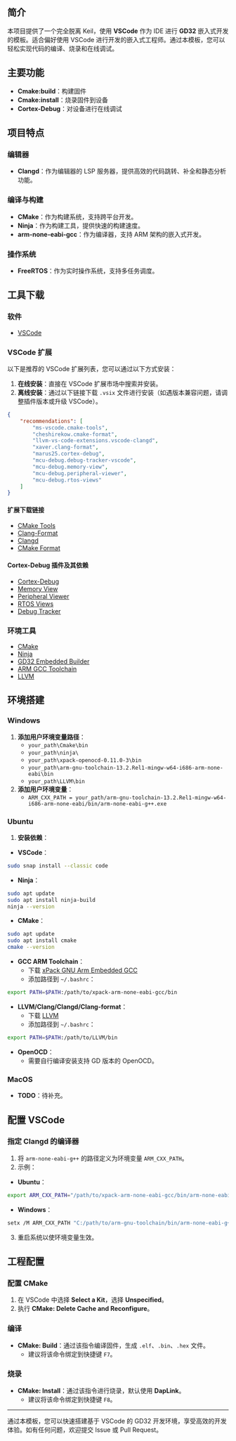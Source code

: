 ## 简介
本项目提供了一个完全脱离 Keil，使用 **VSCode** 作为 IDE 进行 **GD32** 嵌入式开发的模板。适合偏好使用 VSCode 进行开发的嵌入式工程师。通过本模板，您可以轻松实现代码的编译、烧录和在线调试。

## 主要功能
+ **Cmake:build**：构建固件
+ **Cmake:install**：烧录固件到设备
+ **Cortex-Debug**：对设备进行在线调试

## 项目特点
### 编辑器
+ **Clangd**：作为编辑器的 LSP 服务器，提供高效的代码跳转、补全和静态分析功能。

### 编译与构建
+ **CMake**：作为构建系统，支持跨平台开发。
+ **Ninja**：作为构建工具，提供快速的构建速度。
+ **arm-none-eabi-gcc**：作为编译器，支持 ARM 架构的嵌入式开发。

### 操作系统
+ **FreeRTOS**：作为实时操作系统，支持多任务调度。

## 工具下载
### 软件
+ [VSCode](https://code.visualstudio.com/Download)

### VSCode 扩展
以下是推荐的 VSCode 扩展列表，您可以通过以下方式安装：

1. **在线安装**：直接在 VSCode 扩展市场中搜索并安装。
2. **离线安装**：通过以下链接下载 `.vsix` 文件进行安装（如遇版本兼容问题，请调整插件版本或升级 VSCode）。

```json
{
    "recommendations": [
        "ms-vscode.cmake-tools",
        "cheshirekow.cmake-format",
        "llvm-vs-code-extensions.vscode-clangd",
        "xaver.clang-format",
        "marus25.cortex-debug",
        "mcu-debug.debug-tracker-vscode",
        "mcu-debug.memory-view",
        "mcu-debug.peripheral-viewer",
        "mcu-debug.rtos-views"
    ]
}
```

#### 扩展下载链接
+ [CMake Tools](https://marketplace.visualstudio.com/_apis/public/gallery/publishers/ms-vscode/vsextensions/cmake-tools/1.20.53/vspackage)
+ [Clang-Format](https://marketplace.visualstudio.com/_apis/public/gallery/publishers/xaver/vsextensions/clang-format/1.9.0/vspackage)
+ [Clangd](https://marketplace.visualstudio.com/_apis/public/gallery/publishers/llvm-vs-code-extensions/vsextensions/vscode-clangd/0.1.33/vspackage)
+ [CMake Format](https://marketplace.visualstudio.com/_apis/public/gallery/publishers/cheshirekow/vsextensions/cmake-format/0.6.11/vspackage)

#### Cortex-Debug 插件及其依赖
+ [Cortex-Debug](https://marketplace.visualstudio.com/_apis/public/gallery/publishers/marus25/vsextensions/cortex-debug/1.12.1/vspackage)
+ [Memory View](https://marketplace.visualstudio.com/_apis/public/gallery/publishers/mcu-debug/vsextensions/memory-view/0.0.25/vspackage)
+ [Peripheral Viewer](https://marketplace.visualstudio.com/_apis/public/gallery/publishers/mcu-debug/vsextensions/peripheral-viewer/1.4.6/vspackage)
+ [RTOS Views](https://marketplace.visualstudio.com/_apis/public/gallery/publishers/mcu-debug/vsextensions/rtos-views/0.0.7/vspackage)
+ [Debug Tracker](https://marketplace.visualstudio.com/_apis/public/gallery/publishers/mcu-debug/vsextensions/debug-tracker-vscode/0.0.15/vspackage)

### 环境工具
+ [CMake](https://cmake.org/download/)
+ [Ninja](https://github.com/ninja-build/ninja/releases/tag/v1.12.1)
+ [GD32 Embedded Builder](https://www.gd32mcu.com/data/documents/toolSoftware/GD32EmbeddedBuilder_v1.4.12.28625.7z)
+ [ARM GCC Toolchain](https://github.com/xpack-dev-tools/arm-none-eabi-gcc-xpack/releases/tag/v14.2.1-1.1)
+ [LLVM](https://releases.llvm.org/download.html)

## 环境搭建
### Windows
1. **添加用户环境变量路径**：
    - `your_path\Cmake\bin`
    - `your_path\ninja\`
    - `your_path\xpack-openocd-0.11.0-3\bin`
    - `your_path\arm-gnu-toolchain-13.2.Rel1-mingw-w64-i686-arm-none-eabi\bin`
    - `your_path\LLVM\bin`
2. **添加用户环境变量**：
    - `ARM_CXX_PATH = your_path/arm-gnu-toolchain-13.2.Rel1-mingw-w64-i686-arm-none-eabi/bin/arm-none-eabi-g++.exe`

### Ubuntu
1. **安装依赖**：
- **VSCode**：

```bash
sudo snap install --classic code
```

- **Ninja**：

```bash
sudo apt update
sudo apt install ninja-build
ninja --version
```

- **CMake**：

```bash
sudo apt update
sudo apt install cmake
cmake --version
```

- **GCC ARM Toolchain**：
   * 下载 [xPack GNU Arm Embedded GCC](https://github.com/xpack-dev-tools/arm-none-eabi-gcc-xpack/releases)
   * 添加路径到 `~/.bashrc`：

```bash
export PATH=$PATH:/path/to/xpack-arm-none-eabi-gcc/bin
```

 - **LLVM/Clang/Clangd/Clang-format**：
    * 下载 [LLVM](https://releases.llvm.org/download.html)
    * 添加路径到 `~/.bashrc`：

```bash
export PATH=$PATH:/path/to/LLVM/bin
```

 - **OpenOCD**：
    * 需要自行编译安装支持 GD 版本的 OpenOCD。

### MacOS
+ **TODO**：待补充。

## 配置 VSCode
### 指定 Clangd 的编译器
1. 将 `arm-none-eabi-g++` 的路径定义为环境变量 `ARM_CXX_PATH`。
2. 示例：
- **Ubuntu**：

```bash
export ARM_CXX_PATH="/path/to/xpack-arm-none-eabi-gcc/bin/arm-none-eabi-g++"
```

 - **Windows**：

```bash
setx /M ARM_CXX_PATH "C:/path/to/arm-gnu-toolchain/bin/arm-none-eabi-g++.exe"
```

3. 重启系统以使环境变量生效。

## 工程配置
### 配置 CMake
1. 在 VSCode 中选择 **Select a Kit**，选择 **Unspecified**。
2. 执行 **CMake: Delete Cache and Reconfigure**。

### 编译
+ **CMake: Build**：通过该指令编译固件，生成 `.elf`、`.bin`、`.hex` 文件。
    - 建议将该命令绑定到快捷键 `F7`。

### 烧录
+ **CMake: Install**：通过该指令进行烧录，默认使用 **DapLink**。
    - 建议将该命令绑定到快捷键 `F8`。

---

通过本模板，您可以快速搭建基于 VSCode 的 GD32 开发环境，享受高效的开发体验。如有任何问题，欢迎提交 Issue 或 Pull Request。

